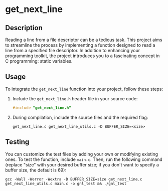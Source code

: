 # get_next_line

## Description
Reading a line from a file descriptor can be a tedious task. This project aims to streamline the process by implementing a function designed to read a line from a specified file descriptor. In addition to enhancing your programming toolkit, the project introduces you to a fascinating concept in C programming: static variables.

## Usage
To integrate the `get_next_line` function into your project, follow these steps:

1. Include the `get_next_line.h` header file in your source code:
    ```c
    #include "get_next_line.h"
    ```

2. During compilation, include the source files and the required flag:
    ```shell
    get_next_line.c get_next_line_utils.c -D BUFFER_SIZE=<size>
    ```

## Testing
You can customize the test files by adding your own or modifying existing ones. To test the function, include `main.c`. Then, run the following command (replace "size" with your desired buffer size; if you don't want to specify a buffer size, the default is 69):
```shell
gcc -Wall -Werror -Wextra -D BUFFER_SIZE=size get_next_line.c get_next_line_utils.c main.c -o gnl_test && ./gnl_test
```
